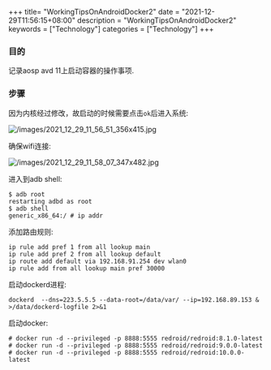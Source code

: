 +++
title= "WorkingTipsOnAndroidDocker2"
date = "2021-12-29T11:56:15+08:00"
description = "WorkingTipsOnAndroidDocker2"
keywords = ["Technology"]
categories = ["Technology"]
+++
### 目的
记录aosp avd 11上启动容器的操作事项.    

### 步骤
因为内核经过修改，故启动的时候需要点击`ok`后进入系统:    

![/images/2021_12_29_11_56_51_356x415.jpg](/images/2021_12_29_11_56_51_356x415.jpg)

确保wifi连接:   

![/images/2021_12_29_11_58_07_347x482.jpg](/images/2021_12_29_11_58_07_347x482.jpg)

进入到adb shell:   

```
$ adb root
restarting adbd as root
$ adb shell
generic_x86_64:/ # ip addr
```

添加路由规则:    

```
ip rule add pref 1 from all lookup main
ip rule add pref 2 from all lookup default
ip route add default via 192.168.91.254 dev wlan0
ip rule add from all lookup main pref 30000
```
启动dockerd进程:     

```
dockerd  --dns=223.5.5.5 --data-root=/data/var/ --ip=192.168.89.153 & >/data/dockerd-logfile 2>&1
```
启动docker:    

```
# docker run -d --privileged -p 8888:5555 redroid/redroid:8.1.0-latest
# docker run -d --privileged -p 8888:5555 redroid/redroid:9.0.0-latest
# docker run -d --privileged -p 8888:5555 redroid/redroid:10.0.0-latest
```
